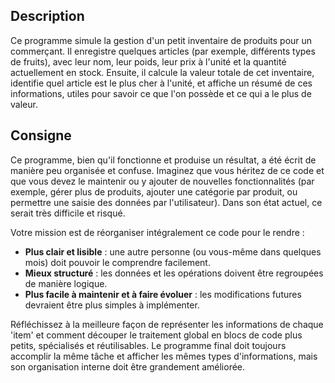 ## Description

Ce programme simule la gestion d'un petit inventaire de produits pour un commerçant. Il enregistre quelques articles (par exemple, différents types de fruits), avec leur nom, leur poids, leur prix à l'unité et la quantité actuellement en stock. Ensuite, il calcule la valeur totale de cet inventaire, identifie quel article est le plus cher à l'unité, et affiche un résumé de ces informations, utiles pour savoir ce que l'on possède et ce qui a le plus de valeur.

## Consigne

Ce programme, bien qu'il fonctionne et produise un résultat, a été écrit de manière peu organisée et confuse. Imaginez que vous héritez de ce code et que vous devez le maintenir ou y ajouter de nouvelles fonctionnalités (par exemple, gérer plus de produits, ajouter une catégorie par produit, ou permettre une saisie des données par l'utilisateur). Dans son état actuel, ce serait très difficile et risqué.

Votre mission est de réorganiser intégralement ce code pour le rendre :

- **Plus clair et lisible** : une autre personne (ou vous-même dans quelques mois) doit pouvoir le comprendre facilement.
- **Mieux structuré** : les données et les opérations doivent être regroupées de manière logique.
- **Plus facile à maintenir et à faire évoluer** : les modifications futures devraient être plus simples à implémenter.

Réfléchissez à la meilleure façon de représenter les informations de chaque 'item' et comment découper le traitement global en blocs de code plus petits, spécialisés et réutilisables. Le programme final doit toujours accomplir la même tâche et afficher les mêmes types d'informations, mais son organisation interne doit être grandement améliorée.
